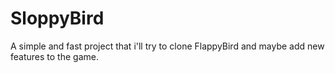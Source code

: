 # SloppyBird
A simple and fast project that i'll try to clone FlappyBird and maybe add new features to the game.
